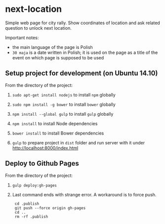# next-location

Simple web page for city rally. Show coordinates of location and ask related question to unlock next location.

Important notes:

* the main language of the page is Polish
* `30 maja` is a date written in Polish; it is used on the page as a title of the event on which page is supposed to be used

## Setup project for development (on Ubuntu 14.10)

From the directory of the project:

1. `sudo apt-get install nodejs` to install `npm` globally

2. `sudo npm install -g bower` to install `bower` globally

3. `npm install --global gulp` to install `gulp` globally

4. `npm install` to install Node dependencies

5. `bower install` to install Bower dependencies

6. `gulp` to prepare project in `dist` folder and run server with it under [http://localhost:8000/index.html]()

## Deploy to Github Pages

From the directory of the project:

1. `gulp deploy:gh-pages`
     
2. Last command ends with strange error. A workaround is to force push.

        cd .publish
        git push --force origin gh-pages
        cd ..
        rm -rf .publish
